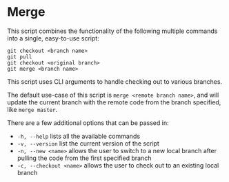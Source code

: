 # Merge

This script combines the functionality of the following multiple commands into a single, easy-to-use script:

```
git checkout <branch name>
git pull
git checkout <original branch>
git merge <branch name>
```

This script uses CLI arguments to handle checking out to various branches.

The default use-case of this script is `merge <remote branch name>`, and will update the current branch with the remote code from the branch specified, like `merge master`.

There are a few additional options that can be passed in:

- `-h, --help` lists all the available commands
- `-v, --version` list the current version of the script
- `-n, --new <name>` allows the user to switch to a new local branch after pulling the code from the first specified branch
- `-c, --checkout <name>` allows the user to check out to an existing local branch 

